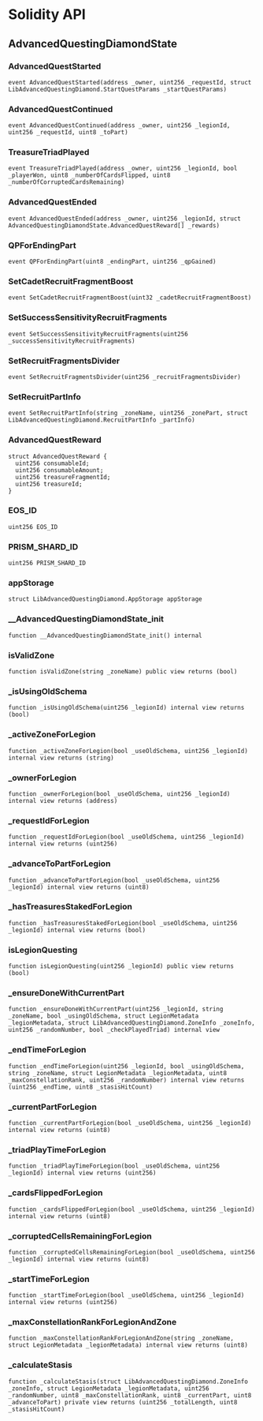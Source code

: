 # Solidity API

## AdvancedQuestingDiamondState

### AdvancedQuestStarted

```solidity
event AdvancedQuestStarted(address _owner, uint256 _requestId, struct LibAdvancedQuestingDiamond.StartQuestParams _startQuestParams)
```

### AdvancedQuestContinued

```solidity
event AdvancedQuestContinued(address _owner, uint256 _legionId, uint256 _requestId, uint8 _toPart)
```

### TreasureTriadPlayed

```solidity
event TreasureTriadPlayed(address _owner, uint256 _legionId, bool _playerWon, uint8 _numberOfCardsFlipped, uint8 _numberOfCorruptedCardsRemaining)
```

### AdvancedQuestEnded

```solidity
event AdvancedQuestEnded(address _owner, uint256 _legionId, struct AdvancedQuestingDiamondState.AdvancedQuestReward[] _rewards)
```

### QPForEndingPart

```solidity
event QPForEndingPart(uint8 _endingPart, uint256 _qpGained)
```

### SetCadetRecruitFragmentBoost

```solidity
event SetCadetRecruitFragmentBoost(uint32 _cadetRecruitFragmentBoost)
```

### SetSuccessSensitivityRecruitFragments

```solidity
event SetSuccessSensitivityRecruitFragments(uint256 _successSensitivityRecruitFragments)
```

### SetRecruitFragmentsDivider

```solidity
event SetRecruitFragmentsDivider(uint256 _recruitFragmentsDivider)
```

### SetRecruitPartInfo

```solidity
event SetRecruitPartInfo(string _zoneName, uint256 _zonePart, struct LibAdvancedQuestingDiamond.RecruitPartInfo _partInfo)
```

### AdvancedQuestReward

```solidity
struct AdvancedQuestReward {
  uint256 consumableId;
  uint256 consumableAmount;
  uint256 treasureFragmentId;
  uint256 treasureId;
}
```

### EOS_ID

```solidity
uint256 EOS_ID
```

### PRISM_SHARD_ID

```solidity
uint256 PRISM_SHARD_ID
```

### appStorage

```solidity
struct LibAdvancedQuestingDiamond.AppStorage appStorage
```

### __AdvancedQuestingDiamondState_init

```solidity
function __AdvancedQuestingDiamondState_init() internal
```

### isValidZone

```solidity
function isValidZone(string _zoneName) public view returns (bool)
```

### _isUsingOldSchema

```solidity
function _isUsingOldSchema(uint256 _legionId) internal view returns (bool)
```

### _activeZoneForLegion

```solidity
function _activeZoneForLegion(bool _useOldSchema, uint256 _legionId) internal view returns (string)
```

### _ownerForLegion

```solidity
function _ownerForLegion(bool _useOldSchema, uint256 _legionId) internal view returns (address)
```

### _requestIdForLegion

```solidity
function _requestIdForLegion(bool _useOldSchema, uint256 _legionId) internal view returns (uint256)
```

### _advanceToPartForLegion

```solidity
function _advanceToPartForLegion(bool _useOldSchema, uint256 _legionId) internal view returns (uint8)
```

### _hasTreasuresStakedForLegion

```solidity
function _hasTreasuresStakedForLegion(bool _useOldSchema, uint256 _legionId) internal view returns (bool)
```

### isLegionQuesting

```solidity
function isLegionQuesting(uint256 _legionId) public view returns (bool)
```

### _ensureDoneWithCurrentPart

```solidity
function _ensureDoneWithCurrentPart(uint256 _legionId, string _zoneName, bool _usingOldSchema, struct LegionMetadata _legionMetadata, struct LibAdvancedQuestingDiamond.ZoneInfo _zoneInfo, uint256 _randomNumber, bool _checkPlayedTriad) internal view
```

### _endTimeForLegion

```solidity
function _endTimeForLegion(uint256 _legionId, bool _usingOldSchema, string _zoneName, struct LegionMetadata _legionMetadata, uint8 _maxConstellationRank, uint256 _randomNumber) internal view returns (uint256 _endTime, uint8 _stasisHitCount)
```

### _currentPartForLegion

```solidity
function _currentPartForLegion(bool _useOldSchema, uint256 _legionId) internal view returns (uint8)
```

### _triadPlayTimeForLegion

```solidity
function _triadPlayTimeForLegion(bool _useOldSchema, uint256 _legionId) internal view returns (uint256)
```

### _cardsFlippedForLegion

```solidity
function _cardsFlippedForLegion(bool _useOldSchema, uint256 _legionId) internal view returns (uint8)
```

### _corruptedCellsRemainingForLegion

```solidity
function _corruptedCellsRemainingForLegion(bool _useOldSchema, uint256 _legionId) internal view returns (uint8)
```

### _startTimeForLegion

```solidity
function _startTimeForLegion(bool _useOldSchema, uint256 _legionId) internal view returns (uint256)
```

### _maxConstellationRankForLegionAndZone

```solidity
function _maxConstellationRankForLegionAndZone(string _zoneName, struct LegionMetadata _legionMetadata) internal view returns (uint8)
```

### _calculateStasis

```solidity
function _calculateStasis(struct LibAdvancedQuestingDiamond.ZoneInfo _zoneInfo, struct LegionMetadata _legionMetadata, uint256 _randomNumber, uint8 _maxConstellationRank, uint8 _currentPart, uint8 _advanceToPart) private view returns (uint256 _totalLength, uint8 _stasisHitCount)
```

